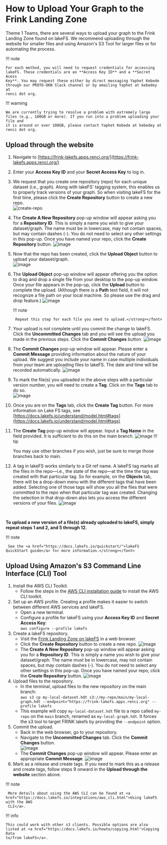 # How to Upload Your Graph to the Frink Landing Zone
Theme 1 Teams, there are several ways to upload your graph to the Frink Landing Zone found on lakeFS. We recommend uploading through the website for smaller files and using Amazon's S3 Tool for larger files or for automating the process. 

!!! note

    For each method, you will need to request credentials for accessing lakeFS. These credentials are an **Access Key ID** and a **Secret Acess 
    Key**. You may request these either by direct messaging Yaphet Kebede through our PROTO-OKN Slack channel or by emailing Yaphet at kebedey at
    renci dot org.

!!! warning
   
    We are currently trying to resolve a problem with extremely large files (e.g., 100GB or more). If you run into a problem uploading your file and 
    it is around or over 100GB, please contact Yaphet Kebede at kebedey at renci dot org.

## Upload through the website

1. Navigate to [https://frink-lakefs.apps.renci.org/](https://frink-lakefs.apps.renci.org/)
2. Enter your **Access Key ID** and your **Secret Access Key** to log in.
3. We request that you create one repository (repo) for each unique dataset (i.e., graph). Along with lakeFS' tagging system, this enables us to properly track versions of your graph. So when visiting lakeFS for the first time, please click the **Create Repository** button to create a new repo.<br>
![create-repo](https://frink-okn.github.io/frink-landing-zone/assets/images/1create-repo-button.png)
4. The **Create A New Repository** pop-up window will appear asking you for a **Repository ID**. This is simply a name you wish to give your dataset/graph. The name must be in lowercase, may not contain spaces, but may contain dashes (-). You do not need to select any other settings in this pop-up. Once you have named your repo, click the **Create Repository** button.
![image](https://frink-okn.github.io/frink-landing-zone/assets/images/2create-repo-popup.png)
5. Now that the repo has been created, click the **Upload Object** button to upload your dataset/graph.   
![image](https://frink-okn.github.io/frink-landing-zone/assets/images/3upload-object-button.png)
6. The **Upload Object** pop-up window will appear offering you the option to drag and drop a single file from your desktop to the pop-up window. Once your file appears in the pop-up, click the **Upload** button to complete the upload. (Although there is a **Path** text field, it will not recognize a file path on your local machine. So please use the drag and drop feature.)
![image](https://frink-okn.github.io/frink-landing-zone/assets/images/4upload-object-popup.png)
   
   !!! note

        Repeat this step for each file you need to upload.</strong></font>
8. Your upload is not complete until you commit the change to lakeFS. Click the **Uncommitted Changes** tab and you will see the upload you made in the previous steps. Click the **Commit Changes** button.
![image](https://frink-okn.github.io/frink-landing-zone/assets/images/5uncommitted-changes-tab.png)
9. The **Commit Changes** pop-up window will appear. Please enter a **Commit Message** providing information about the nature of your upload. We suggest you include your name in case multiple individuals from your team are uploading files to lakeFS. The date and time will be recorded automatically.
![image](https://frink-okn.github.io/frink-landing-zone/assets/images/7commit-changes-popup.png)
10. To mark the file(s) you uploaded in the above steps with a particular version number, you will need to create a **Tag**. Click on the **Tags** tab to do so.   
![image](https://frink-okn.github.io/frink-landing-zone/assets/images/9tags-tab-button.png)
11. Once you are on the **Tags** tab, click the **Create Tag** button. For more information on Lake FS tags, see [https://docs.lakefs.io/understand/model.html#tags](https://docs.lakefs.io/understand/model.html#tags)
12. The **Create Tag** pop-up window will appear. Input a **Tag Name** in the field provided. It is sufficient to do this on the main branch.
![image](https://frink-okn.github.io/frink-landing-zone/assets/images/10tag-popup.png)
!!! tip

     You may use other branches if you wish, just be sure to merge those branches back to main.
    
14. A tag in lakeFS works similarly to a Git ref name. A lakeFS tag marks all the files in the repo&mdash;i.e., the state of the repo&mdash;at the time the tag was created with that particular tag. So for example, on the **Objects** tab, there will be a drop-down menu with the different tags that have been added. Selecting one of those tags will show you all the files that were committed to the repo when that particular tag was created. Changing the selection in that drop-down also lets you access the different versions of your files.
    ![image](https://frink-okn.github.io/frink-landing-zone/assets/images/11change-committed-per-tag.png)
<br /> 

**To upload a new version of a file(s) already uploaded to lakeFS, simply repeat steps 1 and 2, and 5 through 12.**

!!! note

     See the <a href="https://docs.lakefs.io/quickstart/">lakeFS QuickStart guide</a> for more information.</strong></font> 

## Upload Using Amazon's S3 Command Line Interface (CLI) Tool
1. Install the AWS CLI Toolkit.
    * Follow the steps in the [AWS CLI installation guide](https://docs.aws.amazon.com/cli/v1/userguide/cli-chap-install.html) to install the AWS CLI toolkit.
2. Set up an AWS profile. Creating a profile makes it easier to switch between different AWS services and lakeFS.
    * Open a new terminal.
    * Configure a profile for lakeFS using your **Access Key ID** and **Secret Access Key**:<br> ```aws configure --profile lakefs```
3. Create a lakeFS repository.
    * Visit the [Frink Landing Zone on lakeFS](https://frink-lakefs.apps.renci.org) in a web browser.
    * Click the **Create Repository** button to create a new repo.
    ![image](https://frink-okn.github.io/frink-landing-zone/assets/images/1create-repo-button.png)      
    * The **Create A New Repository** pop-up window will appear asking you for a **Repository ID**. This is simply a name you wish to give your dataset/graph. The name must be in lowercase, may not contain spaces, but may contain dashes (-). You do not need to select any other settings in this pop-up. Once you have named your repo, click the **Create Repository** button.
    ![image](https://frink-okn.github.io/frink-landing-zone/assets/images/2create-repo-popup.png)
4. Upload files to the repository.
    * In the terminal, upload files to the new repository on the main branch:
   <br>```aws s3 cp my-local-dataset.hdt s3://my-repo/main/my-local-graph.hdt --endpoint="https://frink-lakefs.apps.renci.org" --profile lakefs```
    * This example will copy `my-local-dataset.hdt` file to a repo called `my-repo` on the `main` branch, renamed as `my-local-graph.hdt`. It forces the s3 tool to target FRINK lakefs by providing the `--endpoint` option.
5. Commit the upload.
    * Back in the web browser, go to your repository.
    * Navigate to the **Uncommitted Changes** tab. Click the **Commit Changes** button.   
     ![image](https://frink-okn.github.io/frink-landing-zone/assets/images/5uncommitted-changes-tab.png)    
    * The **Commit Changes** pop-up window will appear. Please enter an appropriate **Commit Message**.
     ![image](https://frink-okn.github.io/frink-landing-zone/assets/images/7commit-changes-popup.png)
6. Mark as a release and create tags. If you need to mark this as a release and create tags, follow steps 9 onward in the **Upload through the website** section above.


!!! note

     More details about using the AWS CLI can be found at <a href="https://docs.lakefs.io/integrations/aws_cli.html">Using lakeFS with the AWS      
     CLI</a>.
   

!!! info

    This could work with other s3 clients. Possible options are also listed at <a href="https://docs.lakefs.io/howto/copying.html">Copying Data
    to/from lakeFS</a>.

